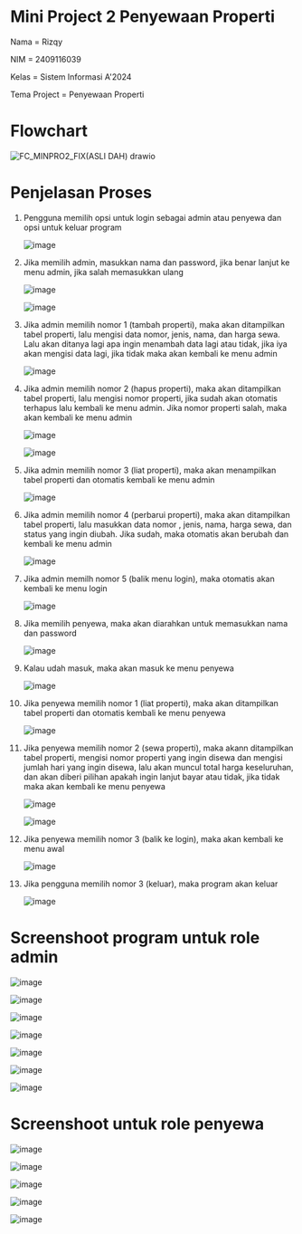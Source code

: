 # Mini Project 2 Penyewaan Properti

Nama = Rizqy

NIM = 2409116039

Kelas = Sistem Informasi A'2024

Tema Project = Penyewaan Properti

# Flowchart

![FC_MINPRO2_FIX(ASLI DAH) drawio](https://github.com/user-attachments/assets/27937206-8641-4ed7-ae49-832fd53fb751)



# Penjelasan Proses

1. Pengguna memilih opsi untuk login sebagai admin atau penyewa dan opsi untuk keluar program

   ![image](https://github.com/user-attachments/assets/574a62ea-e28f-4d5d-ba47-9d28c69c4958)

2. Jika memilih admin, masukkan nama dan password, jika benar lanjut ke menu admin, jika salah memasukkan ulang

   ![image](https://github.com/user-attachments/assets/6d92528a-de2b-4c97-a5e1-d71a36864594)


   ![image](https://github.com/user-attachments/assets/7b4c81b7-6960-4304-b514-bd22f4d1bafc)

3. Jika admin memilih nomor 1 (tambah properti), maka akan ditampilkan tabel properti, lalu mengisi data nomor, jenis, nama, dan harga sewa. Lalu akan ditanya lagi apa ingin menambah data lagi atau tidak, jika iya akan mengisi data lagi, jika tidak maka akan kembali ke menu admin

   ![image](https://github.com/user-attachments/assets/49ad4265-af10-4271-bbb3-3c0ae379ad0c)

4. Jika admin memilih nomor 2 (hapus properti), maka akan ditampilkan tabel properti, lalu mengisi nomor properti, jika sudah akan otomatis terhapus lalu kembali ke menu admin. Jika nomor properti salah, maka akan kembali ke menu admin

   ![image](https://github.com/user-attachments/assets/52cc87e6-25d0-462c-827c-c310b47ffe9e)

   ![image](https://github.com/user-attachments/assets/d66af2d7-2f19-455a-8b0c-a6fbae7eae38)

5. Jika admin memilih nomor 3 (liat properti), maka akan menampilkan tabel properti dan otomatis kembali ke menu admin

   ![image](https://github.com/user-attachments/assets/c6f4ab21-ee4f-4114-8452-6c771193cf6f)

6. Jika admin memilih nomor 4 (perbarui properti), maka akan ditampilkan tabel properti, lalu masukkan data nomor , jenis, nama, harga sewa, dan status yang ingin diubah. Jika sudah, maka otomatis akan berubah dan kembali ke menu admin

   ![image](https://github.com/user-attachments/assets/4e529489-b40c-4fd0-8740-b11f1db0b66d)

7. Jika admin memilh nomor 5 (balik menu login), maka otomatis akan kembali ke menu login

   ![image](https://github.com/user-attachments/assets/91b29605-c41d-42ac-9360-c672d022dae8)

8. Jika memilih penyewa, maka akan diarahkan untuk memasukkan nama dan password

   ![image](https://github.com/user-attachments/assets/aa8594fc-b59b-4cb9-ba25-ee6567f5b8a3)

9. Kalau udah masuk, maka akan masuk ke menu penyewa

    ![image](https://github.com/user-attachments/assets/15b0c209-25a2-4c39-9a8a-70cad282695c)

10. Jika penyewa memilih nomor 1 (liat properti), maka akan ditampilkan tabel properti dan otomatis kembali ke menu penyewa

    ![image](https://github.com/user-attachments/assets/a2a0303b-ec54-4bb3-a3a7-3dffb13e2c9e)

11. Jika penyewa memilih nomor 2 (sewa properti), maka akann ditampilkan tabel properti, mengisi nomor properti yang ingin disewa dan mengisi jumlah hari yang ingin disewa, lalu akan muncul total harga keseluruhan, dan akan diberi pilihan apakah ingin lanjut bayar atau tidak, jika tidak maka akan kembali ke menu penyewa

    ![image](https://github.com/user-attachments/assets/3d12559a-8b28-4278-8e80-bce7ec8cd0cb)

    ![image](https://github.com/user-attachments/assets/a3d5419f-9bfa-44b0-a0c7-9e5b85b915ef)

12. Jika penyewa memilih nomor 3 (balik ke login), maka akan kembali ke menu awal

    ![image](https://github.com/user-attachments/assets/89dbbf01-e41c-40c6-b64b-67b9de74a441)

13. Jika pengguna memilih nomor 3 (keluar), maka program akan keluar

    ![image](https://github.com/user-attachments/assets/7df8cfaa-b307-4f40-938d-e490eb6359cf)

# Screenshoot program untuk role admin

![image](https://github.com/user-attachments/assets/7be2283e-2927-4a6d-be25-3a9d542f3f39)

![image](https://github.com/user-attachments/assets/5b305559-3d7b-4681-9add-252c27f572ee)

![image](https://github.com/user-attachments/assets/99a9bbe7-9f56-4caa-80de-81318b3b4a0e)

![image](https://github.com/user-attachments/assets/219e7e98-274b-429c-ad6c-5204d1edf39e)

![image](https://github.com/user-attachments/assets/9f2fcdf7-6f5b-4f43-bb9b-3e41e54e368e)

![image](https://github.com/user-attachments/assets/c8fcf6cc-84e9-4ae5-8e8e-dfdf33cd6395)

![image](https://github.com/user-attachments/assets/41808d02-d363-4974-8efd-5f89e0a53d5d)

# Screenshoot untuk role penyewa

![image](https://github.com/user-attachments/assets/83d65bce-27ba-4535-815f-7d374d161e1b)

![image](https://github.com/user-attachments/assets/9141f609-6bb1-42ab-90ea-613c81a6f553)

![image](https://github.com/user-attachments/assets/dd34d349-6e32-40f0-9f29-c42484661fe1)

![image](https://github.com/user-attachments/assets/f3073703-9fe8-47d4-92b7-1fb60cf4e7cb)

![image](https://github.com/user-attachments/assets/345ce8bd-6948-4457-b25a-4642e2eb904b)































   

